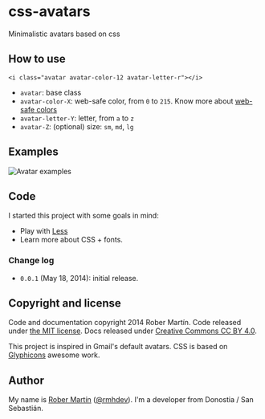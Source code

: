 # css-avatars

Minimalistic avatars based on css

## How to use

```
<i class="avatar avatar-color-12 avatar-letter-r"></i>
```

- `avatar`: base class
- `avatar-color-X`: web-safe color, from `0` to `215`. Know more about [web-safe colors][]
- `avatar-letter-Y`: letter, from `a` to `z`
- `avatar-Z`: (optional) size: `sm`, `md`, `lg`

## Examples

![Avatar examples](docs/avatar-example.png)

## Code

I started this project with some goals in mind:

- Play with [Less][]
- Learn more about CSS + fonts.

### Change log

* `0.0.1` (May 18, 2014): initial release.

## Copyright and license

Code and documentation copyright 2014 Rober Martín.
Code released under [the MIT license](LICENSE).
Docs released under [Creative Commons CC BY 4.0][].

This project is inspired in Gmail's default avatars. CSS is based on [Glyphicons] awesome work.

## Author

My name is [Rober Martín][] ([@rmhdev][]). I'm a developer from Donostia / San Sebastián.

[Less]: http://lesscss.org/
[web-safe colors]: http://en.wikipedia.org/wiki/Web_colors#Web-safe_colors
[Creative Commons CC BY 4.0]: http://creativecommons.org/licenses/by/4.0/
[Glyphicons]: http://glyphicons.com/
[Rober Martín]: http://rmhdev.net/
[@rmhdev]: http://twitter.com/rmhdev
